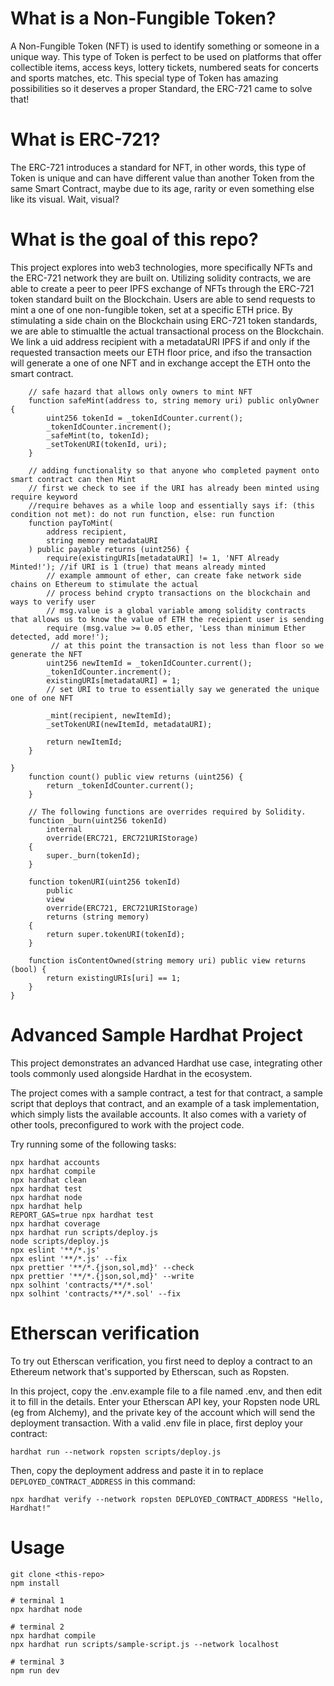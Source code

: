 # What is a Non-Fungible Token?

A Non-Fungible Token (NFT) is used to identify something or someone in a unique way. This type of Token is perfect to be used on platforms that offer collectible items, access keys, lottery tickets, numbered seats for concerts and sports matches, etc. This special type of Token has amazing possibilities so it deserves a proper Standard, the ERC-721 came to solve that!

# What is ERC-721?

The ERC-721 introduces a standard for NFT, in other words, this type of Token is unique and can have different value than another Token from the same Smart Contract, maybe due to its age, rarity or even something else like its visual. Wait, visual?

# What is the goal of this repo?

This project explores into web3 technologies, more specifically NFTs and the ERC-721 network they are built on. Utilizing solidity contracts, we are able to create a peer to peer IPFS exchange of NFTs through the ERC-721 token standard built on the Blockchain. Users are able to send requests to mint a one of one non-fungible token, set at a specific ETH price. By stimulating a side chain on the Blockchain using ERC-721 token standards, we are able to stimualtle the actual transactional process on the Blockchain. We link a uid address recipient with a metadataURI IPFS if and only if the requested transaction meets our ETH floor price, and ifso the transaction will generate a one of one NFT and in exchange accept the ETH onto the smart contract.

```
    // safe hazard that allows only owners to mint NFT
    function safeMint(address to, string memory uri) public onlyOwner {
        uint256 tokenId = _tokenIdCounter.current();
        _tokenIdCounter.increment();
        _safeMint(to, tokenId);
        _setTokenURI(tokenId, uri);
    }

    // adding functionality so that anyone who completed payment onto smart contract can then Mint
    // first we check to see if the URI has already been minted using require keyword
    //require behaves as a while loop and essentially says if: (this condition not met): do not run function, else: run function
    function payToMint(
        address recipient,
        string memory metadataURI
    ) public payable returns (uint256) {
        require(existingURIs[metadataURI] != 1, 'NFT Already Minted!'); //if URI is 1 (true) that means already minted
        // example ammount of ether, can create fake network side chains on Ethereum to stimulate the actual 
        // process behind crypto transactions on the blockchain and ways to verify user
        // msg.value is a global variable among solidity contracts that allows us to know the value of ETH the receipient user is sending
        require (msg.value >= 0.05 ether, 'Less than minimum Ether detected, add more!');
         // at this point the transaction is not less than floor so we generate the NFT
        uint256 newItemId = _tokenIdCounter.current();
        _tokenIdCounter.increment();
        existingURIs[metadataURI] = 1; 
        // set URI to true to essentially say we generated the unique one of one NFT

        _mint(recipient, newItemId);
        _setTokenURI(newItemId, metadataURI);

        return newItemId;
    }

}
    function count() public view returns (uint256) {
        return _tokenIdCounter.current();
    }

    // The following functions are overrides required by Solidity.
    function _burn(uint256 tokenId)
        internal
        override(ERC721, ERC721URIStorage)
    {
        super._burn(tokenId);
    }

    function tokenURI(uint256 tokenId)
        public
        view
        override(ERC721, ERC721URIStorage)
        returns (string memory)
    {
        return super.tokenURI(tokenId);
    }

    function isContentOwned(string memory uri) public view returns (bool) {
        return existingURIs[uri] == 1;
    }
}
```

# Advanced Sample Hardhat Project

This project demonstrates an advanced Hardhat use case, integrating other tools commonly used alongside Hardhat in the ecosystem.

The project comes with a sample contract, a test for that contract, a sample script that deploys that contract, and an example of a task implementation, which simply lists the available accounts. It also comes with a variety of other tools, preconfigured to work with the project code.

Try running some of the following tasks:

```shell
npx hardhat accounts
npx hardhat compile
npx hardhat clean
npx hardhat test
npx hardhat node
npx hardhat help
REPORT_GAS=true npx hardhat test
npx hardhat coverage
npx hardhat run scripts/deploy.js
node scripts/deploy.js
npx eslint '**/*.js'
npx eslint '**/*.js' --fix
npx prettier '**/*.{json,sol,md}' --check
npx prettier '**/*.{json,sol,md}' --write
npx solhint 'contracts/**/*.sol'
npx solhint 'contracts/**/*.sol' --fix
```

# Etherscan verification

To try out Etherscan verification, you first need to deploy a contract to an Ethereum network that's supported by Etherscan, such as Ropsten.

In this project, copy the .env.example file to a file named .env, and then edit it to fill in the details. Enter your Etherscan API key, your Ropsten node URL (eg from Alchemy), and the private key of the account which will send the deployment transaction. With a valid .env file in place, first deploy your contract:

```shell
hardhat run --network ropsten scripts/deploy.js
```

Then, copy the deployment address and paste it in to replace `DEPLOYED_CONTRACT_ADDRESS` in this command:

```shell
npx hardhat verify --network ropsten DEPLOYED_CONTRACT_ADDRESS "Hello, Hardhat!"
```
# Usage
```
git clone <this-repo>
npm install

# terminal 1
npx hardhat node

# terminal 2
npx hardhat compile
npx hardhat run scripts/sample-script.js --network localhost

# terminal 3 
npm run dev
```

